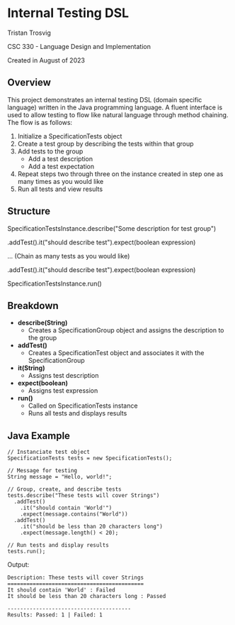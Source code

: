 # Internal Testing DSL

Tristan Trosvig

CSC 330 - Language Design and Implementation

Created in August of 2023
## Overview
This project demonstrates an internal testing DSL (domain specific language) written in the Java programming language. A fluent interface is used to allow testing to flow like natural language through method chaining. The flow is as follows:

1. Initialize a SpecificationTests object
2. Create a test group by describing the tests within that group
3. Add tests to the group
   - Add a test description
   - Add a test expectation
4. Repeat steps two through three on the instance created in step one as many times as you would like
5. Run all tests and view results

## Structure

SpecificationTestsInstance.describe("Some description for test group")

.addTest().it("should describe test").expect(boolean expression)

... (Chain as many tests as you would like)

.addTest().it("should describe test").expect(boolean expression)

SpecificationTestsInstance.run()

## Breakdown
- **describe(String)**
  - Creates a SpecificationGroup object and assigns the description to the group
- **addTest()**
  - Creates a SpecificationTest object and associates it with the SpecificationGroup
- **it(String)**
  - Assigns test description
- **expect(boolean)**
  - Assigns test expression
- **run()**
  - Called on SpecificationTests instance
  - Runs all tests and displays results


## Java Example

```
// Instanciate test object
SpecificationTests tests = new SpecificationTests();

// Message for testing
String message = "Hello, world!";

// Group, create, and describe tests
tests.describe("These tests will cover Strings")
  .addTest()
    .it("should contain 'World'")
    .expect(message.contains("World"))
  .addTest()
    .it("should be less than 20 characters long")
    .expect(message.length() < 20);

// Run tests and display results
tests.run();
```

Output:
```
Description: These tests will cover Strings
===========================================
It should contain 'World' : Failed
It should be less than 20 characters long : Passed

---------------------------------------
Results: Passed: 1 | Failed: 1
```